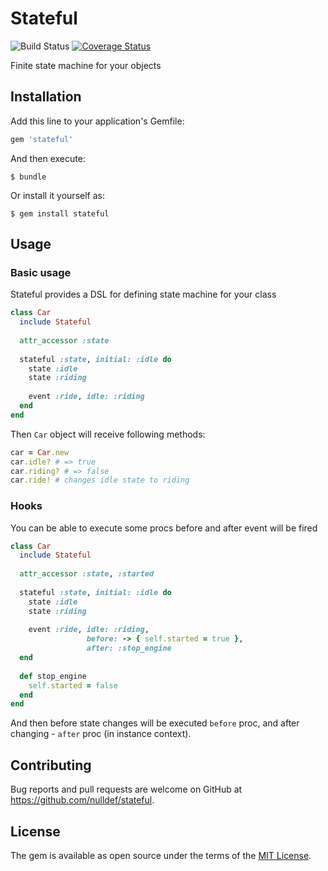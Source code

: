 # Stateful

![Build Status](https://travis-ci.org/nulldef/stateful.svg?branch=master)
[![Coverage Status](https://coveralls.io/repos/github/nulldef/stateful/badge.svg?branch=master)](https://coveralls.io/github/nulldef/stateful?branch=master)

 Finite state machine for your objects 

## Installation

Add this line to your application's Gemfile:

```ruby
gem 'stateful'
```

And then execute:

    $ bundle

Or install it yourself as:

    $ gem install stateful

## Usage

### Basic usage
Stateful provides a DSL for defining state machine for your class

```ruby
class Car
  include Stateful
  
  attr_accessor :state
  
  stateful :state, initial: :idle do
    state :idle
    state :riding
    
    event :ride, idle: :riding
  end
end
```

Then `Car` object will receive following methods:
```ruby
car = Car.new
car.idle? # => true
car.riding? # => false
car.ride! # changes idle state to riding
```

### Hooks
You can be able to execute some procs before and after event will be fired

```ruby
class Car
  include Stateful
  
  attr_accessor :state, :started
  
  stateful :state, initial: :idle do
    state :idle
    state :riding
    
    event :ride, idle: :riding,
                 before: -> { self.started = true },
                 after: :stop_engine
  end
  
  def stop_engine
    self.started = false
  end
end
```

And then before state changes will be executed `before` proc, and after
changing - `after` proc (in instance context).

## Contributing

Bug reports and pull requests are welcome on GitHub at https://github.com/nulldef/stateful.

## License

The gem is available as open source under the terms of the [MIT License](https://opensource.org/licenses/MIT).
